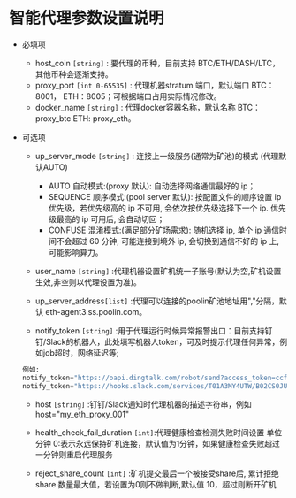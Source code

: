 # 智能代理参数设置说明

- 必填项
  - host_coin `[string]`       : 要代理的币种，目前支持 BTC/ETH/DASH/LTC，其他币种会逐渐支持。
  - proxy_port `[int 0-65535]` : 代理机器stratum 端口，默认端口 BTC：8001， ETH：8005；可根据端口占用实际情况修改。
  - docker_name `[string]`     : 代理docker容器名称，默认名称   BTC：proxy_btc ETH: proxy_eth。

- 可选项
  - up_server_mode `[string]`  : 连接上一级服务(通常为矿池)的模式 (代理默认AUTO)
    - AUTO       自动模式:(proxy 默认): 自动选择网络通信最好的 ip；
    - SEQUENCE   顺序模式:(pool server 默认): 按配置文件的顺序设置 ip 优先级，若优先级高的 ip 不可用, 会依次按优先级选择下一个 ip. 优先级最高的 ip 可用后, 会自动切回；
    - CONFUSE    混淆模式:(满足部分矿场需求): 随机选择 ip, 单个 ip 通信时间不会超过 60 分钟, 可能连接到境外 ip, 会切换到通信不好的 ip 上, 可能影响算力。

  - user_name `[string]`       :代理机器设置矿机统一子账号(默认为空,矿机设置生效,非空则以代理设置为准)。
  - up_server_address`[list]`  :代理可以连接的poolin矿池地址用","分隔，默认 eth-agent3.ss.poolin.com。
  - notify_token `[string]`    :用于代理运行时候异常报警出口：目前支持钉钉/Slack的机器人，此处填写机器人token，可及时提示代理任何异常，例如job超时，网络延迟等;

  ```asm
  例如:
  notify_token="https://oapi.dingtalk.com/robot/send?access_token=ccfe489...c7f673"
  notify_token="https://hooks.slack.com/services/T01A3MY4UTW/B02CS0JU8KC/PsQd...j0Lq"
  ```

  - host `[string]`            :钉钉/Slack通知时代理机器的描述字符串，例如host="my_eth_proxy_001"

  - health_check_fail_duration `[int]`:代理健康检查检测失败时间设置 单位分钟 0:表示永远保持矿机连接，默认值为1分钟，如果健康检查失败超过一分钟则重启代理服务
  - reject_share_count `[int]`  :矿机提交最后一个被接受share后, 累计拒绝 share 数量最大值，若设置为0则不做判断,默认值 10，超过则断开矿机
